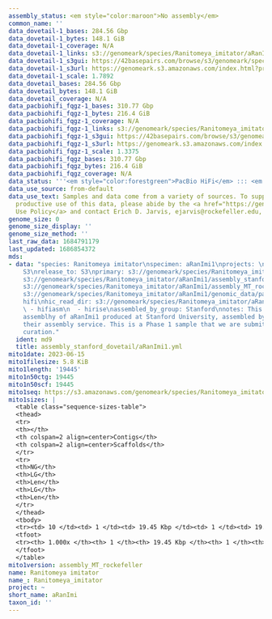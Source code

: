 ```yaml
---
assembly_status: <em style="color:maroon">No assembly</em>
common_name: ''
data_dovetail-1_bases: 284.56 Gbp
data_dovetail-1_bytes: 148.1 GiB
data_dovetail-1_coverage: N/A
data_dovetail-1_links: s3://genomeark/species/Ranitomeya_imitator/aRanImi1/genomic_data/dovetail/<br>
data_dovetail-1_s3gui: https://42basepairs.com/browse/s3/genomeark/species/Ranitomeya_imitator/aRanImi1/genomic_data/dovetail/
data_dovetail-1_s3url: https://genomeark.s3.amazonaws.com/index.html?prefix=species/Ranitomeya_imitator/aRanImi1/genomic_data/dovetail/
data_dovetail-1_scale: 1.7892
data_dovetail_bases: 284.56 Gbp
data_dovetail_bytes: 148.1 GiB
data_dovetail_coverage: N/A
data_pacbiohifi_fqgz-1_bases: 310.77 Gbp
data_pacbiohifi_fqgz-1_bytes: 216.4 GiB
data_pacbiohifi_fqgz-1_coverage: N/A
data_pacbiohifi_fqgz-1_links: s3://genomeark/species/Ranitomeya_imitator/aRanImi1/genomic_data/pacbio_hifi/<br>
data_pacbiohifi_fqgz-1_s3gui: https://42basepairs.com/browse/s3/genomeark/species/Ranitomeya_imitator/aRanImi1/genomic_data/pacbio_hifi/
data_pacbiohifi_fqgz-1_s3url: https://genomeark.s3.amazonaws.com/index.html?prefix=species/Ranitomeya_imitator/aRanImi1/genomic_data/pacbio_hifi/
data_pacbiohifi_fqgz-1_scale: 1.3375
data_pacbiohifi_fqgz_bases: 310.77 Gbp
data_pacbiohifi_fqgz_bytes: 216.4 GiB
data_pacbiohifi_fqgz_coverage: N/A
data_status: '''<em style="color:forestgreen">PacBio HiFi</em> ::: <em style="color:forestgreen">Dovetail</em>'''
data_use_source: from-default
data_use_text: Samples and data come from a variety of sources. To support fair and
  productive use of this data, please abide by the <a href="https://genome10k.soe.ucsc.edu/data-use-policies/">Data
  Use Policy</a> and contact Erich D. Jarvis, ejarvis@rockefeller.edu, with any questions.
genome_size: 0
genome_size_display: ''
genome_size_method: ''
last_raw_data: 1684791179
last_updated: 1686854372
mds:
- data: "species: Ranitomeya imitator\nspecimen: aRanImi1\nprojects: \n  - vgp\ndata_location:
    S3\nrelease_to: S3\nprimary: s3://genomeark/species/Ranitomeya_imitator/aRanImi1/assembly_stanford_dovetail/aRanImi1.stanford.pri.fasta.gz\npretext:
    s3://genomeark/species/Ranitomeya_imitator/aRanImi1/assembly_stanford_dovetail/evaluation/aRanImi1_pri.pretext\nmito:
    s3://genomeark/species/Ranitomeya_imitator/aRanImi1/assembly_MT_rockefeller/aRanImi1.MT.20230615.fasta.gz\npacbio_read_dir:
    s3://genomeark/species/Ranitomeya_imitator/aRanImi1/genomic_data/pacbio_hifi/\npacbio_read_type:
    hifi\nhic_read_dir: s3://genomeark/species/Ranitomeya_imitator/aRanImi1/genomic_data/dovetail/\npipeline:\n
    \ - hifiasm\n  - hirise\nassembled_by_group: Stanford\nnotes: This was a primary
    assemblhy of aRanImi1 produced at Stanford University, assembled by Dovetail using
    their assembly service. This is a Phase 1 sample that we are submitting for a
    curation."
  ident: md9
  title: assembly_stanford_dovetail/aRanImi1.yml
mito1date: 2023-06-15
mito1filesize: 5.8 KiB
mito1length: '19445'
mito1n50ctg: 19445
mito1n50scf: 19445
mito1seq: https://s3.amazonaws.com/genomeark/species/Ranitomeya_imitator/aRanImi1/assembly_MT_rockefeller/aRanImi1.MT.20230615.fasta.gz
mito1sizes: |
  <table class="sequence-sizes-table">
  <thead>
  <tr>
  <th></th>
  <th colspan=2 align=center>Contigs</th>
  <th colspan=2 align=center>Scaffolds</th>
  </tr>
  <tr>
  <th>NG</th>
  <th>LG</th>
  <th>Len</th>
  <th>LG</th>
  <th>Len</th>
  </tr>
  </thead>
  <tbody>
  <tr><td> 10 </td><td> 1 </td><td> 19.45 Kbp </td><td> 1 </td><td> 19.45 Kbp </td></tr><tr><td> 20 </td><td> 1 </td><td> 19.45 Kbp </td><td> 1 </td><td> 19.45 Kbp </td></tr><tr><td> 30 </td><td> 1 </td><td> 19.45 Kbp </td><td> 1 </td><td> 19.45 Kbp </td></tr><tr><td> 40 </td><td> 1 </td><td> 19.45 Kbp </td><td> 1 </td><td> 19.45 Kbp </td></tr><tr style="background-color:#cccccc;"><td> 50 </td><td> 1 </td><td style="background-color:#ff8888;"> 19.45 Kbp </td><td> 1 </td><td style="background-color:#ff8888;"> 19.45 Kbp </td></tr><tr><td> 60 </td><td> 1 </td><td> 19.45 Kbp </td><td> 1 </td><td> 19.45 Kbp </td></tr><tr><td> 70 </td><td> 1 </td><td> 19.45 Kbp </td><td> 1 </td><td> 19.45 Kbp </td></tr><tr><td> 80 </td><td> 1 </td><td> 19.45 Kbp </td><td> 1 </td><td> 19.45 Kbp </td></tr><tr><td> 90 </td><td> 1 </td><td> 19.45 Kbp </td><td> 1 </td><td> 19.45 Kbp </td></tr><tr><td> 100 </td><td> 1 </td><td> 19.45 Kbp </td><td> 1 </td><td> 19.45 Kbp </td></tr></tbody>
  <tfoot>
  <tr><th> 1.000x </th><th> 1 </th><th> 19.45 Kbp </th><th> 1 </th><th> 19.45 Kbp </th></tr>
  </tfoot>
  </table>
mito1version: assembly_MT_rockefeller
name: Ranitomeya imitator
name_: Ranitomeya_imitator
project: ~
short_name: aRanImi
taxon_id: ''
---
```


